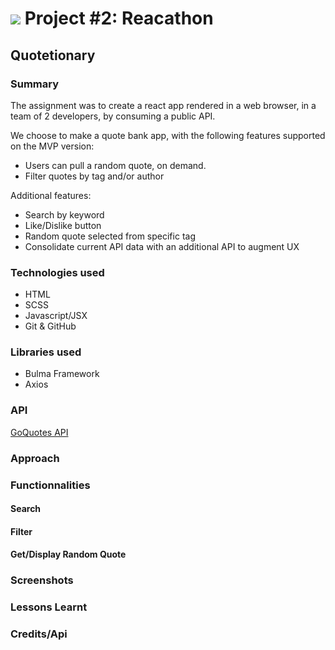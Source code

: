 # ![](https://ga-dash.s3.amazonaws.com/production/assets/logo-9f88ae6c9c3871690e33280fcf557f33.png) Project #2: Reacathon

## Quotetionary 

### Summary

The assignment was to create a react app rendered in a web browser, in a team of 2 developers, by consuming a public API.

We choose to make a quote bank app, with the following features supported on the MVP version:
- Users can pull a random quote, on demand.
- Filter quotes by tag and/or author

Additional features:
- Search by keyword
- Like/Dislike button
- Random quote selected from specific tag
- Consolidate current API data with an additional API to augment UX

### Technologies used
- HTML
- SCSS
- Javascript/JSX
- Git & GitHub

### Libraries used
- Bulma Framework
- Axios

### API
[GoQuotes API](https://goquotes-api.herokuapp.com/api/v1)

### Approach

### Functionnalities

#### Search

#### Filter

#### Get/Display Random Quote

### Screenshots

### Lessons Learnt

### Credits/Api